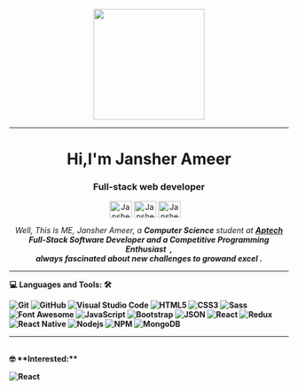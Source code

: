 <p align="center">
  <img src="https://github.com/thompsonemerson/thompsonemerson/raw/master/cover-thompson.png" height="200"/>
</p>
<hr>
<h1 align="center">Hi,I'm Jansher Ameer</h1>
<h3 align="center">Full-stack web developer</h3>
<p align="center">
<a href="https://www.linkedin.com/in/jansher-ameer-39b1b8272/" target="blank"><img align="center" src="https://cdn.jsdelivr.net/npm/simple-icons@3.0.1/icons/linkedin.svg" alt="Jansher Ameer" height="30" width="40" /></a>
<a href="https://www.facebook.com/IamJanshairameer/" target="blank"><img align="center" src="https://cdn.jsdelivr.net/npm/simple-icons@3.0.1/icons/facebook.svg" alt="Jansher Ameer" height="30" width="40" /></a>
<a href="https://twitter.com/JansherAmeer" target="blank"><img align="center" src="https://cdn.jsdelivr.net/npm/simple-icons@3.0.1/icons/twitter.svg" alt="Jansher Ameer" height="30" width="40" /></a>
<a href = "mailto: Jansherameer@gmail.com"><img align="center" src="https://simpleicons.org/icons/gmail.svg" height="10" width="10" /></a>
</p>


<p align="center">
  <em>
   Well, This is ME, Jansher Ameer, a <b>Computer Science</b> student at <a href="https://aptech-education.com.pk/"> <b>Aptech<br></a>
    <b>Full-Stack Software Developer</b> and a <b>Competitive Programming Enthusiast</b>&nbsp;&nbsp,<br>always <b>
fascinated</b>
    about new challenges to 
    <b>grow</b>and 
    <b>excel</b>&nbsp.
  </em> 
  <br>
  
</p>

<hr>

💻 **Languages and Tools:** 🛠️<br>

![Git](https://img.shields.io/badge/-Git-000000?style=flat&logo=git&logoColor=F05032&labelColor=ffffff)
![GitHub](https://img.shields.io/badge/-GitHub-000000?style=flat&logo=github&logoColor=000000&labelColor=ffffff)
![Visual Studio Code](https://img.shields.io/badge/-VSCode-000000?style=flat&logo=visual-studio-code&labelColor=007ACC)
![HTML5](https://img.shields.io/badge/-HTML5-000000?style=flat&logo=html5&logoColor=ffffff&labelColor=E34F26)
![CSS3](https://img.shields.io/badge/-CSS3-000000?style=flat&logo=css3&logoColor=ffffff&labelColor=1572B6) 
![Sass](https://img.shields.io/badge/-Sass-000000?style=flat&logo=sass&logoColor=ffffff&labelColor=%23CC6699)
![Font Awesome](https://img.shields.io/badge/-font%20awesome-000000?style=flat&logo=font-awesome&logoColor=339AF0&labelColor=ffffff)
![JavaScript](https://img.shields.io/badge/-JavaScript-000000?style=flat&logo=javascript)
![Bootstrap](https://img.shields.io/badge/-Bootstrap-000000?style=flat&logo=bootstrap&logoColor=ffffff&labelColor=563D7C)
![JSON](https://img.shields.io/badge/-JSON-000000?style=flat&logo=JSON&logoColor=000000&labelColor=ffffff)
![React](https://img.shields.io/badge/-React-000000?style=flat&logo=react)
![Redux](https://img.shields.io/badge/-Redux-000000?style=flat&logo=redux&logoColor=764ABC&labelColor=ffffff)
![React Native](https://img.shields.io/badge/-React%20Native-000000?style=flat&logo=react&labelColor=000000)
![Nodejs](https://img.shields.io/badge/-Nodejs-000000?style=flat&logo=Node.js)
![NPM](https://img.shields.io/badge/-npm-000000?style=flat&logo=npm&labelColor=ffffff)
![MongoDB](https://img.shields.io/badge/-MongoDB-000000?style=flat&logo=mongodb&labelColor=ffffff)

<hr>
<br>
🤓 **Interested:** <br>

![React](https://img.shields.io/badge/-React%20Native-000000?style=flat&logo=react&labelColor=000000)

